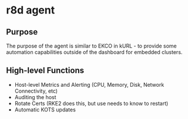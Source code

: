 # r8d agent

## Purpose 
The purpose of the agent is similar to EKCO in kURL - to provide some automation capabilities outside of the dashboard for embedded clusters.

## High-level Functions
* Host-level Metrics and Alerting (CPU, Memory, Disk, Network Connectivity, etc)
* Auditing the host
* Rotate Certs (RKE2 does this, but use needs to know to restart)
* Automatic KOTS updates

